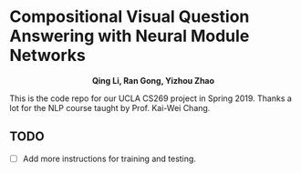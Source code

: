 # Compositional Visual Question Answering with Neural Module Networks

<p align="center">
  <b>Qing Li, Ran Gong, Yizhou Zhao</b></span>
</p>

This is the code repo for our UCLA CS269 project in Spring 2019. Thanks a lot for the NLP course taught by Prof. Kai-Wei Chang.

## TODO
- [ ] Add more instructions for training and testing.

